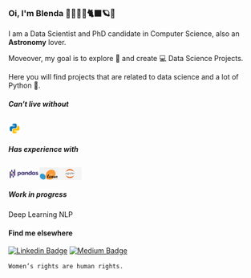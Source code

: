 ### Oi, I'm Blenda 👩🏻‍💻💪🐈‍⬛🪐🌖

I am a Data Scientist and PhD candidate in Computer Science, also an **Astronomy** lover. 

Moveover, my goal is to explore 🔭 and create 💻 Data Science Projects. 

Here you will find projects that are related to data science and a lot of Python 🐍. 

##### Can't live without
<img src="https://github.com/blendaguedes/blendaguedes/blob/main/icons8-python.svg" alt="Python" height="25" style="vertical-align:bottom; margin-top:5px">

##### Has experience with
<img src="https://github.com/blendaguedes/blendaguedes/blob/main/1200px-Pandas_logo.svg.png" alt="Python" height="25" style="vertical-align:bottom; margin-top:5px"><img src="https://github.com/blendaguedes/blendaguedes/blob/main/scikit-learn-icon.png" alt="Scikit-learn" height="25" style="vertical-align:bottom; margin-top:5px"><img src="https://github.com/blendaguedes/blendaguedes/blob/main/250-2501985_siks-cbs-datacamp-spark-tutorial-notebook-jupyter-notebook-icon.png.jpeg" alt="Python" height="25" style="vertical-align:bottom; margin-top:5px">

##### Work in progress
Deep Learning
<break>
NLP


#### Find me elsewhere
[![Linkedin Badge](https://img.shields.io/badge/-LinkedIn-blue?style=flat-square&logo=Linkedin&logoColor=white&link=https://www.linkedin.com/in/blendaguedes/)](https://www.linkedin.com/in/blendaguedes/)
[![Medium Badge](https://img.shields.io/badge/-Medium-black?style=flat-square&logo=Medium&logoColor=white&link=https://blendaguedes.medium.com/)](https://blendaguedes.medium.com)




```
Women’s rights are human rights. 
```
